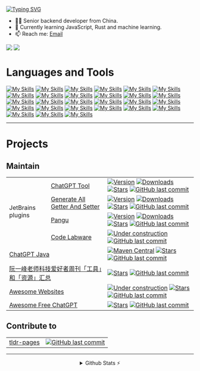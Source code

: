 <p align="center">

[//]: # ( <a href="https://git.io/typing-svg"><img src="https://readme-typing-svg.demolab.com?font=Pacifico&size=30&duration=2500&pause=500&center=true&vCenter=true&width=435&lines=Hi+there+%F0%9F%91%8B;I+am+Yi+Liu+%F0%9F%98%B8" alt="Typing SVG" /></a>)

<a href="https://git.io/typing-svg"><img src="https://readme-typing-svg.demolab.com?font=Bungee+Spice&size=30&duration=2500&pause=500&center=true&vCenter=true&width=350&height=30&lines=Hi+there+%F0%9F%91%8B;I'm+Yi+Liu+%F0%9F%98%B8" alt="Typing SVG" /></a>

</p>

<!-- --- -->

[//]: # (<p align="center">)

[//]: # (<a href="https://github.com/LiLittleCat"><img src="https://img.shields.io/badge/Always%20Be-Coding-blue?style=for-the-badge"/></a>)

[//]: # (  <a href="https://github.com/LiLittleCat"><img src="https://komarev.com/ghpvc/?username=LiLittleCat&color=brightgreen&style=for-the-badge"/></a>)

[//]: # (</p>)


- 👨‍💻 Senior backend developer from China.
- 🌱 Currently learning JavaScript, Rust and machine learning.
- 📫 Reach me: [Email](mailto:lilittlecat@outlook.com)

[//]: # (- 🔭 Currently working on Don't Starve Together character mod [Yuuri]&#40;https://github.com/TeamUnorthodoxy/yuuri&#41;.)

<a href="https://github.com/LiLittleCat"><img src="https://img.shields.io/badge/Always%20Be-Coding-blue?style=for-the-badge"/></a>
<a href="https://github.com/LiLittleCat"><img src="https://komarev.com/ghpvc/?username=LiLittleCat&color=brightgreen&style=for-the-badge"/></a>

<!-- --- -->

<!-- ![](https://komarev.com/ghpvc/?username=LiLittleCat&color=brightgreen&style=for-the-badge) ![](https://hit.yhype.me/github/profile?user_id=40536573) -->

[//]: # (<p align="center">)

[//]: # (<a href="https://github.com/LiLittleCat"><img src="https://img.shields.io/badge/Always%20Be-Coding-blue?style=for-the-badge"/></a>)

[//]: # (<a href="https://github.com/LiLittleCat"><img src="https://komarev.com/ghpvc/?username=LiLittleCat&color=brightgreen&style=for-the-badge"/></a>)

[//]: # (</p>)
<!-- --- -->

# Languages and Tools

[![My Skills](https://skillicons.dev/icons?i=java)](https://skillicons.dev)
[![My Skills](https://skillicons.dev/icons?i=spring)](https://skillicons.dev)
[![My Skills](https://skillicons.dev/icons?i=py)](https://skillicons.dev)
[![My Skills](https://skillicons.dev/icons?i=html)](https://skillicons.dev)
[![My Skills](https://skillicons.dev/icons?i=css)](https://skillicons.dev)
[![My Skills](https://skillicons.dev/icons?i=c)](https://skillicons.dev)
[![My Skills](https://skillicons.dev/icons?i=maven)](https://skillicons.dev)
[![My Skills](https://skillicons.dev/icons?i=gradle)](https://skillicons.dev)
[![My Skills](https://skillicons.dev/icons?i=bash)](https://skillicons.dev)
[![My Skills](https://skillicons.dev/icons?i=linux)](https://skillicons.dev)
[![My Skills](https://skillicons.dev/icons?i=jenkins)](https://skillicons.dev)
[![My Skills](https://skillicons.dev/icons?i=docker)](https://skillicons.dev)
[![My Skills](https://skillicons.dev/icons?i=idea)](https://skillicons.dev)
[![My Skills](https://skillicons.dev/icons?i=vscode)](https://skillicons.dev)
[![My Skills](https://skillicons.dev/icons?i=vim)](https://skillicons.dev)
[![My Skills](https://skillicons.dev/icons?i=postman)](https://skillicons.dev)
[![My Skills](https://skillicons.dev/icons?i=md)](https://skillicons.dev)
[![My Skills](https://skillicons.dev/icons?i=git)](https://skillicons.dev)
[![My Skills](https://skillicons.dev/icons?i=github)](https://skillicons.dev)
[![My Skills](https://skillicons.dev/icons?i=gitlab)](https://skillicons.dev)
[![My Skills](https://skillicons.dev/icons?i=githubactions)](https://skillicons.dev)
[![My Skills](https://skillicons.dev/icons?i=nginx)](https://skillicons.dev)
[![My Skills](https://skillicons.dev/icons?i=kafka)](https://skillicons.dev)
[![My Skills](https://skillicons.dev/icons?i=mysql)](https://skillicons.dev)
[![My Skills](https://skillicons.dev/icons?i=postgres)](https://skillicons.dev)
[![My Skills](https://skillicons.dev/icons?i=redis)](https://skillicons.dev)
[![My Skills](https://skillicons.dev/icons?i=sqlite)](https://skillicons.dev)

---

# Projects

## Maintain

<table>
<tbody>
  <tr>
    <td rowspan="4">JetBrains plugins</td>
    <td><a href="https://github.com/LiLittleCat/intellij-chatgpt" target="_blank">ChatGPT Tool</a></td>
    <td> <a href="https://plugins.jetbrains.com/plugin/20629-chatgpt-tool" target="_blank"><img
                        src="https://img.shields.io/jetbrains/plugin/v/20629-chatgpt-tool.svg?style=flat-square"
                        alt="Version"></a> <a href="https://plugins.jetbrains.com/plugin/20629-chatgpt-tool" target="_blank"><img
                        src="https://img.shields.io/jetbrains/plugin/d/20629-chatgpt-tool.svg?style=flat-square"
                        alt="Downloads"></a> <a href="https://github.com/LiLittleCat/intellij-chatgpt" target="_blank"><img
                        src="https://img.shields.io/github/stars/LiLittleCat/intellij-chatgpt?style=flat-square"
                        alt="Stars"></a> <a href="https://github.com/LiLittleCat/intellij-chatgpt/commits" target="_blank"><img
                        src="https://img.shields.io/github/last-commit/LiLittleCat/intellij-chatgpt?style=flat-square&amp;label=last"
                        alt="GitHub last commit"></a>
                        </td>
  </tr>
  <tr>
    <td><a href="https://github.com/LiLittleCat/intellij-generate-all-getter-and-setter" target="_blank">Generate All Getter And
                    Setter</a></td>
    <td><a href="https://plugins.jetbrains.com/plugin/18969-generate-all-getter-and-setter" target="_blank"><img
                        src="https://img.shields.io/jetbrains/plugin/v/18969-generate-all-getter-and-setter.svg?style=flat-square"
                        alt="Version"></a> <a href="https://plugins.jetbrains.com/plugin/18969-generate-all-getter-and-setter" target="_blank"><img
                        src="https://img.shields.io/jetbrains/plugin/d/18969-generate-all-getter-and-setter.svg?style=flat-square"
                        alt="Downloads"></a> <a href="https://github.com/LiLittleCat/intellij-generate-all-getter-and-setter" target="_blank"><img
                        src="https://img.shields.io/github/stars/LiLittleCat/intellij-generate-all-getter-and-setter?style=flat-square"
                        alt="Stars"></a> <a href="https://github.com/LiLittleCat/intellij-generate-all-getter-and-setter/commits" target="_blank"><img
                        src="https://img.shields.io/github/last-commit/LiLittleCat/intellij-generate-all-getter-and-setter?style=flat-square&amp;label=last"
                        alt="GitHub last commit"></a></td>
  </tr>
  <tr>
    <td><a href="https://github.com/LiLittleCat/intellij-pangu" target="_blank">Pangu</a></td>
    <td> <a href="https://plugins.jetbrains.com/plugin/19665-pangu" target="_blank"><img
                        src="https://img.shields.io/jetbrains/plugin/v/19665-pangu.svg?style=flat-square"
                        alt="Version"></a> <a href="https://plugins.jetbrains.com/plugin/19665-pangu" target="_blank"><img
                        src="https://img.shields.io/jetbrains/plugin/d/19665-pangu.svg?style=flat-square"
                        alt="Downloads"></a> <a href="https://github.com/LiLittleCat/intellij-pangu" target="_blank"><img
                        src="https://img.shields.io/github/stars/LiLittleCat/intellij-pangu?style=flat-square"
                        alt="Stars"></a>  <a href="https://github.com/LiLittleCat/intellij-pangu/commits" target="_blank"><img
                        src="https://img.shields.io/github/last-commit/LiLittleCat/intellij-pangu?style=flat-square&amp;label=last"
                        alt="GitHub last commit"></a></td>
  </tr>
  <tr>
    <td><a href="https://github.com/CodeLabware/intellij-code-labware" target="_blank">Code Labware</a></td>
    <td colspan=2 > <a href="https://github.com/CodeLabware/intellij-code-labware" target="_blank"><img
                        src="https://img.shields.io/badge/under-construction-yellow?style=flat-square&amp;logo=rubocop"
                        alt="Under construction"></a> <a href="https://github.com/CodeLabware/intellij-code-labware/commits" target="_blank"><img
                        src="https://img.shields.io/github/last-commit/CodeLabware/intellij-code-labware?style=flat-square&amp;label=last"
                        alt="GitHub last commit"></a></td>
  </tr>
  <tr>
    <td colspan=2><a href="https://github.com/LiLittleCat/ChatGPT" target="_blank">ChatGPT Java</a></td>
    <td ><a href="https://central.sonatype.com/artifact/com.lilittlecat/chatgpt/1.0.0" target="_blank"><img
                    src="https://img.shields.io/maven-central/v/com.lilittlecat/chatgpt?style=flat-square"
                    alt="Maven Central"></a> <a href="https://github.com/LiLittleCat/ChatGPT" target="_blank"><img
                    src="https://img.shields.io/github/stars/LiLittleCat/ChatGPT?style=flat-square" alt="Stars"></a> <a href="https://github.com/LiLittleCat/ChatGPT/commits" target="_blank"><img
                    src="https://img.shields.io/github/last-commit/LiLittleCat/ChatGPT?style=flat-square&amp;label=last"
                    alt="GitHub last commit"></a></td>
  </tr>
  <tr>
    <td colspan=2><a href="https://github.com/LiLittleCat/tools-in-ruanyf-weekly" target="_blank">阮一峰老师科技爱好者周刊「工具」和「资源」汇总</a></td>
    <td><a href="https://github.com/LiLittleCat/tools-in-ruanyf-weekly" target="_blank"><img
                    src="https://img.shields.io/github/stars/LiLittleCat/tools-in-ruanyf-weekly?style=flat-square"
                    alt="Stars"></a> <a href="https://github.com/LiLittleCat/tools-in-ruanyf-weekly/commits" target="_blank"><img
                    src="https://img.shields.io/github/last-commit/LiLittleCat/tools-in-ruanyf-weekly?style=flat-square&amp;label=last"
                    alt="GitHub last commit"></a></td>
  </tr>
  <tr>
    <td colspan=2><a href="https://github.com/LiLittleCat/awesome-websites" target="_blank">Awesome Websites</a></td>
    <td colspan=1><a href="https://github.com/LiLittleCat/awesome-websites" target="_blank"><img
                    src="https://img.shields.io/badge/under-construction-yellow?style=flat-square&amp;logo=rubocop"
                    alt="Under construction"></a> <a href="https://github.com/LiLittleCat/awesome-websites" target="_blank"><img
                    src="https://img.shields.io/github/stars/LiLittleCat/awesome-websites?style=flat-square"
                    alt="Stars"></a> <a href="https://github.com/LiLittleCat/awesome-websites/commits" target="_blank"><img
                    src="https://img.shields.io/github/last-commit/LiLittleCat/awesome-websites?style=flat-square&amp;label=last"
                    alt="GitHub last commit"></a></td>
  </tr>
  <tr>
    <td colspan=2><a href="https://github.com/LiLittleCat/awesome-free-chatgpt" target="_blank">Awesome Free ChatGPT</a></td>
    <td colspan=1><a href="https://github.com/LiLittleCat/awesome-free-chatgpt" target="_blank"><img
                    src="https://img.shields.io/github/stars/LiLittleCat/awesome-free-chatgpt?style=flat-square"
                    alt="Stars"></a> <a href="https://github.com/LiLittleCat/awesome-free-chatgpt/commits" target="_blank"><img
                    src="https://img.shields.io/github/last-commit/LiLittleCat/awesome-free-chatgpt?style=flat-square&amp;label=last"
                    alt="GitHub last commit"></a></td>
  </tr>
</tbody>
</table>

## Contribute to

<table>
<tbody>
  <tr>
    <td><a href="https://github.com/tldr-pages/tldr" target="_blank">tldr-pages</a></td>
    <td><a href="https://github.com/tldr-pages/tldr/commits?author=lilittlecat" target="_blank"><img
                    src="https://img.shields.io/github/last-commit/LiLittleCat/tldr?style=flat-square&label=last"
                    alt="GitHub last commit"></a></td>
  </tr>
  </tbody>
</table>

---

<details align="center" >
  <summary>Github Stats ⚡</summary>

  <a href="#">![Github stats](https://github-readme-stats.vercel.app/api?username=LiLittleCat&theme=onedark&count_private=true&hide_border=true&line_height=20&hide_title=true)</a>
  <a href="#">![Top Langs](https://github-readme-stats.vercel.app/api/top-langs/?username=LiLittleCat&layout=compact&theme=onedark&count_private=true&hide_border=true&hide_title=true)</a>
  </br>
  <a href="#">![trophy](https://github-profile-trophy.vercel.app/?username=LiLittleCat&theme=onedark&count_private=true&hide_border=true&line_height=20&hide_title=true&row=1&column=7)</a>
</details>

<!-- [![LiLittleCat's GitHub stats](https://github-readme-stats.vercel.app/api?username=LiLittleCat)](https://github.com/anuraghazra/github-readme-stats) -->
<!--
**LiLittleCat/LiLittleCat** is a ✨ _special_ ✨ repository because its `README.md` (this file) appears on your GitHub profile.

Here are some ideas to get you started:

- 🔭 I’m currently working on ...
- 🌱 I’m currently learning ...
- 👯 I’m looking to collaborate on ...
- 🤔 I’m looking for help with ...
- 💬 Ask me about ...
- 📫 How to reach me: ...
- 😄 Pronouns: ...
- ⚡ Fun fact: ...
-->
